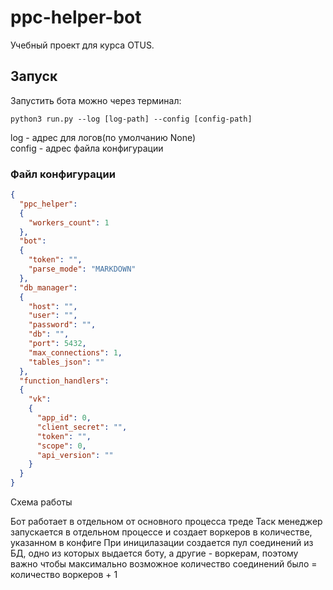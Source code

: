 # ppc-helper-bot
Учебный проект для курса OTUS.

## Запуск
Запустить бота можно через терминал:  
```
python3 run.py --log [log-path] --config [config-path]
```  
log - адрес для логов(по умолчанию None)  
config - адрес файла конфигурации  
### Файл конфигурации
```json
{
  "ppc_helper":
  {
    "workers_count": 1
  },
  "bot":
  {
    "token": "",
    "parse_mode": "MARKDOWN"
  },
  "db_manager":
  {
    "host": "",
    "user": "",
    "password": "",
    "db": "",
    "port": 5432,
    "max_connections": 1,
    "tables_json": ""
  },
  "function_handlers":
  {
    "vk":
    {
      "app_id": 0,
      "client_secret": "",
      "token": "",
      "scope": 0,
      "api_version": ""
    }
  }
}
```
Схема работы

Бот работает в отдельном от основного процесса треде
Таск менеджер запускается в отдельном процессе и создает воркеров в количестве, указанном в конфиге
При иницилазации создается пул соединений из БД, одно из которых выдается боту, а другие - воркерам, поэтому важно чтобы максимально возможное количество соединений было = количество воркеров + 1

